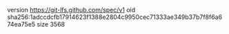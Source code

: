version https://git-lfs.github.com/spec/v1
oid sha256:1adccdcfb17914623f1388e2804c9950cec71333ae349b37b7f8f6a674ea75e5
size 3568
